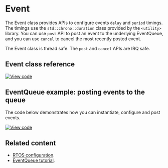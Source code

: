 # Event

The Event class provides APIs to configure events `delay` and `period` timings. The timings use the `std::chrono::duration` class provided by the `<utility>` library. You can use `post` API to post an event to the underlying EventQueue, and you can use `cancel` to cancel the most recently posted event.

The Event class is thread safe. The `post` and `cancel` APIs are IRQ safe.

## Event class reference

[![View code](https://www.mbed.com/embed/?type=library)](https://os.mbed.com/docs/mbed-os/v6.15/mbed-os-api-doxy/classevents_1_1_event_3_01void_07_arg_ts_8_8_8_08_4.html)

## EventQueue example: posting events to the queue

The code below demonstrates how you can instantiate, configure and post events.

[![View code](https://www.mbed.com/embed/?url=https://github.com/ARMmbed/mbed-os-snippet-Events_ex_1/tree/v6.15)](https://github.com/ARMmbed/mbed-os-snippet-Events_ex_1/blob/v6.15/main.cpp)

## Related content

- [RTOS configuration](../apis/scheduling-options-and-config.html).
- [EventQueue tutorial](../apis/scheduling-tutorials.html).
